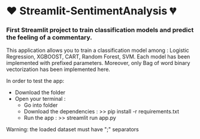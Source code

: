 # :heart: Streamlit-SentimentAnalysis :broken_heart:
### First Streamlit project to train classification models and predict the feeling of a commentary.


This application allows you to train a classification model among : Logistic Regression, XGBOOST, CART, Random Forest, SVM. 
Each model has been implemented with prefixed parameters. Moreover, only Bag of word binary vectorization has been implemented here. 

In order to test the app: 
- Download the folder
- Open your terminal : 
  - Go into folder 
  - Download the dependencies : >> pip install -r requirements.txt 
  - Run the app : >> streamlit run app.py

Warning: the loaded dataset must have ";" separators
